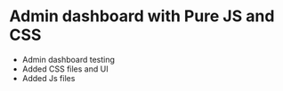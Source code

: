 # Admin dashboard with Pure JS and CSS



- Admin dashboard testing 
- Added CSS files and UI
- Added Js files
